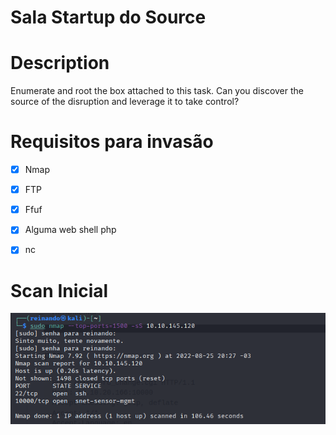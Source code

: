 # Sala Startup do Source



# Description

Enumerate and root the box attached to this task. Can you discover the source of the disruption and leverage it to take control?




# Requisitos para invasão
- [x] Nmap
- [x] FTP
- [x] Ffuf
- [x] Alguma web shell php
- [x] nc





# Scan Inicial 

![vuln2.jpg](img/scan.png)



